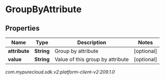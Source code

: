 # GroupByAttribute


## Properties

| Name | Type | Description | Notes |
| ------------ | ------------- | ------------- | ------------- |
| **attribute** | **String** | Group by attribute |  [optional] |
| **value** | **String** | Value of this group by attribute |  [optional] |




_com.mypurecloud.sdk.v2:platform-client-v2:209.1.0_
